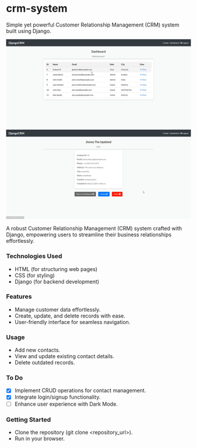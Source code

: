 # crm-system
Simple yet powerful Customer Relationship Management (CRM) system built using Django.

![DjangoCRM App Dashboard Preview Image](images/djangoCRM_preview.png)
![DjangoCRM App CRUD Preview Image](images/djangoCRM_CRUD_preview.png)

A robust Customer Relationship Management (CRM) system crafted with Django, empowering users to streamline their business relationships effortlessly.

### Technologies Used
- HTML (for structuring web pages)
- CSS (for styling)
- Django (for backend development)

### Features
- Manage customer data effortlessly.
- Create, update, and delete records with ease.
- User-friendly interface for seamless navigation.

### Usage
- Add new contacts.
- View and update existing contact details.
- Delete outdated records.

### To Do
- [x] Implement CRUD operations for contact management.
- [x] Integrate login/signup functionality.
- [ ] Enhance user experience with Dark Mode.

### Getting Started
- Clone the repository (git clone <repository_url>).
- Run in your browser.
